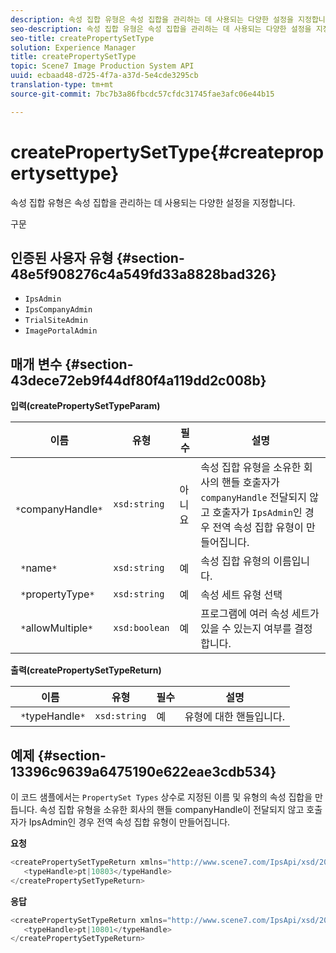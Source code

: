 ```yaml
---
description: 속성 집합 유형은 속성 집합을 관리하는 데 사용되는 다양한 설정을 지정합니다.
seo-description: 속성 집합 유형은 속성 집합을 관리하는 데 사용되는 다양한 설정을 지정합니다.
seo-title: createPropertySetType
solution: Experience Manager
title: createPropertySetType
topic: Scene7 Image Production System API
uuid: ecbaad48-d725-4f7a-a37d-5e4cde3295cb
translation-type: tm+mt
source-git-commit: 7bc7b3a86fbcdc57cfdc31745fae3afc06e44b15

---
```



# createPropertySetType{#createpropertysettype}

속성 집합 유형은 속성 집합을 관리하는 데 사용되는 다양한 설정을 지정합니다.

구문

## 인증된 사용자 유형 {#section-48e5f908276c4a549fd33a8828bad326}

* `IpsAdmin`
* `IpsCompanyAdmin`
* `TrialSiteAdmin`
* `ImagePortalAdmin`

## 매개 변수 {#section-43dece72eb9f44df80f4a119dd2c008b}

**입력(createPropertySetTypeParam)**

| 이름 | 유형 | 필수 | 설명 |
|---|---|---|---|
| ` *`companyHandle`*` | `xsd:string` | 아니요 | 속성 집합 유형을 소유한 회사의 핸들 호출자가 `companyHandle` 전달되지 않고 호출자가 `IpsAdmin`인 경우 전역 속성 집합 유형이 만들어집니다. |
| ` *`name`*` | `xsd:string` | 예 | 속성 집합 유형의 이름입니다. |
| ` *`propertyType`*` | `xsd:string` | 예 | 속성 세트 유형 선택 |
| ` *`allowMultiple`*` | `xsd:boolean` | 예 | 프로그램에 여러 속성 세트가 있을 수 있는지 여부를 결정합니다. |

**출력(createPropertySetTypeReturn)**

| 이름 | 유형 | 필수 | 설명 |
|---|---|---|---|
| ` *`typeHandle`*` | `xsd:string` | 예 | 유형에 대한 핸들입니다. |

## 예제 {#section-13396c9639a6475190e622eae3cdb534}

이 코드 샘플에서는 `PropertySet Types` 상수로 지정된 이름 및 유형의 속성 집합을 만듭니다. 속성 집합 유형을 소유한 회사의 핸들 companyHandle이 전달되지 않고 호출자가 IpsAdmin인 경우 전역 속성 집합 유형이 만들어집니다.

**요청**

```java
<createPropertySetTypeReturn xmlns="http://www.scene7.com/IpsApi/xsd/2008-01-15">
   <typeHandle>pt|10803</typeHandle>
</createPropertySetTypeReturn>
```

**응답**

```java
<createPropertySetTypeReturn xmlns="http://www.scene7.com/IpsApi/xsd/2008-01-15">
   <typeHandle>pt|10801</typeHandle>
</createPropertySetTypeReturn>
```

